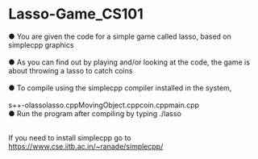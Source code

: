 # Lasso-Game_CS101<br>
● You are given the code for a simple game called ​lasso​, based on simplecpp graphics<br><br>
● As you can find out by playing and/or looking at the code, the game is about throwing a
lasso to catch coins<br><br>
● To compile using the simplecpp compiler installed in the system,<br><br>
s++-olassolasso.cppMovingObject.cppcoin.cppmain.cpp<br>
● Run the program after compiling by typing ​./lasso<br><br>

If you need to install simplecpp go to <br> https://www.cse.iitb.ac.in/~ranade/simplecpp/

